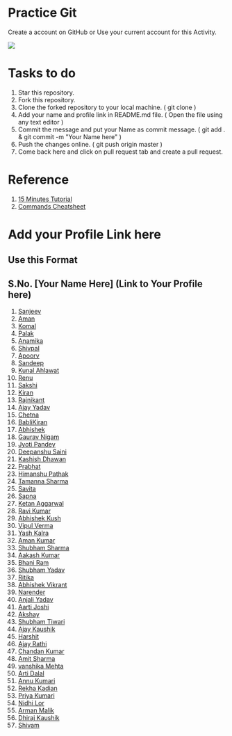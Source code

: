 # Practice Git
Create a account on GitHub or Use your current account for this Activity.

<img src = "https://i1.wp.com/duality.solutions/wp-content/uploads/2017/10/github-logo.png?ssl=1"/>

# Tasks to do
1. Star this repository.
2. Fork this repository.
3. Clone the forked repository to your local machine. ( git clone <URL to cloned repository> )
4. Add your name and profile link in README.md file. ( Open the file using any text editor )
5. Commit the message and put your Name as commit message. ( git add . & git commit -m "Your Name here" )
6. Push the changes online. ( git push origin master )
7. Come back here and click on pull request tab and create a pull request.
  
# Reference
1. [15 Minutes Tutorial](https://try.github.io/levels/1/challenges/1)
2. [Commands Cheatsheet](https://services.github.com/on-demand/downloads/github-git-cheat-sheet.pdf)

# Add your Profile Link here
## Use this Format
## S.No. [Your Name Here] (Link to Your Profile here)
1. [Sanjeev](https://github.com/thedevelopersanjeev)
2. [Aman](https://github.com/A-manSingh)
3. [Komal](https://github.com/Komalchhoker)
5. [Palak](https://github.com/PalakSharmaa)
4. [Anamika](https://github.com/AnamikaSaxena17)
6. [Shivpal](https://github.com/shivpalsinghnext)
7. [Apoorv](https://github.com/1998apoorvmalik)
8. [Sandeep](https://github.com/Sandeep1rok)
9. [Kunal Ahlawat](https://github.com/newkunal)
10. [Renu](https://github.com/Renukumari13)
11. [Sakshi](https://github.com/Sakshi2706)
12. [Kiran](https://github.com/kiran1720)
13. [Rajnikant](https://github.com/rajnikant88)
14. [Ajay Yadav](https://github.com/Ajayyadav0299)
15. [Chetna](https://github.com/sainichetna)
16. [BabliKiran](https://github.com/BabliKiran)
17. [Abhishek](https://github.com/iamabhi443)
18. [Gaurav Nigam](https://github.com/gauravnigam37)
19. [Jyoti Pandey](https://github.com/jyotipandey45)
20. [Deepanshu Saini](https://github.com/deepanshusaini81)
21. [Kashish Dhawan](https://github.com/Smoke0)
22. [Prabhat](https://github.com/Prabhat98)
23. [Himanshu Pathak](https://github.com/pathakhimanshu)
24. [Tamanna Sharma](https://github.com/tamanna43)
25. [Savita](https://github.com/Savitakaushik)
26. [Sapna](https://github.com/SapnaMathur)
27. [Ketan Aggarwal](https://github.com/ketan5544)
28. [Ravi Kumar](https://github.com/Ravikumar23)
29. [Abhishek Kush](https://github.com/kushabhi)
30. [Vipul Verma](https://github.com/thedevelopervipul)
31. [Yash Kalra](https://github.com/Yash-Kalra)
32. [Aman Kumar](https://github.com/Amankumar1997)
33. [Shubham Sharma](https://github.com/shubhamsharmadvlpr)
34. [Aakash Kumar](https://github.com/aakash-kumar27)
35. [Bhani Ram](https://github.com/bhanukh)
36. [Shubham Yadav](https://github.com/yadavshubham2199)
37. [Ritika](https://github.com/ritikakaushik)
38. [Abhishek Vikrant](https://github.com/AbhishekVikrant)
39. [Narender](https://github.com/narender22)
40. [Anjali Yadav](https://github.com/Shabojoly)
41. [Aarti Joshi](https://github.com/aarti95)
42. [Akshay](https://github.com/Akshay201318)
43. [Shubham Tiwari](https://github.com/ShubhamTiwari11)
44. [Ajay Kaushik](https://github.com/ajaykaushiksharma)
45. [Harshit](https://github.com/hsharshit13)
46. [Ajay Rathi](https://github.com/ajay3897)
47. [Chandan Kumar](https://github.com/ck96548)
48. [Amit Sharma](https://github.com/amidixita)
49. [vanshika Mehta](https://github.com/mvanshikamehta17521)
50. [Arti Dalal](https://github.com/adalal1999)
51. [Annu Kumari](https://github.com/annu97)
52. [Rekha Kadian](https://github.com/rekha7896)
53. [Priya Kumari](https://github.com/priya17507)
54. [Nidhi Lor](https://github.com/nidhilor)
55. [Arman Malik](https://github.com/armanmalikar)
56. [Dhiraj Kaushik](https://github.com/dhirajkaushik321)
57. [Shivam](https://github.com/Shivampm123)
